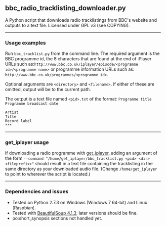 ## bbc_radio_tracklisting_downloader.py
A Python script that downloads radio tracklistings from BBC's website and outputs to a text file.
Licensed under GPL v3 (see COPYING).
***
### Usage examples
Run `bbc_tracklist.py` from the command line. The required argument is the BBC programme id, the 8 characters that are found at the end of iPlayer URLs such as:`http://www.bbc.co.uk/iplayer/episode/<programme id>/<programme name>` or programme information URLs such as: `http://www.bbc.co.uk/programmes/<programme id>`. 

Optional arguments are `<directory>` and `<filename>`. If either of these are omitted, output will be to the current path.

The output is a text file named `<pid>.txt` of the format:
`Programme title`    
`Programme broadcast date`    
  
`Artist`  
`Title`  
`Record label`  
`***`
***
### get_iplayer usage
If downloading a radio programme with [get_iplayer](http://www.infradead.org/get_iplayer/html/get_iplayer.html), adding an argument of the form `--command "/home/get_iplayer/bbc_tracklist.py <pid> <dir> <fileprefix>"` should result in a text file containing the tracklisting in the same directory as your downloaded audio file. (Change `/home/get_iplayer` to point to wherever the script is located.)
***
### Dependencies and issues
* Tested on Python 2.7.3 on Windows (Windows 7 64-bit) and Linux (Raspbian).
* Tested with [BeautifulSoup 4.1.3](http://www.crummy.com/software/BeautifulSoup/); later versions should be fine.
* po:short_synopsis sections not handled yet.
